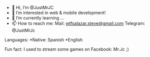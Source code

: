 - 👋 Hi, I’m @JustMrJC
- 👀 I’m interested in web & mobile development!
- 🌱 I’m currently learning ...
- 📫 How to reach me: 
Mail: wtfsalazar.steve@gmail.com 
Telegram: @JustMrJc

Languages:
*Native: Spanish
*English

Fun fact: I used to stream some games on Facebook: Mr.Jc 
;)
